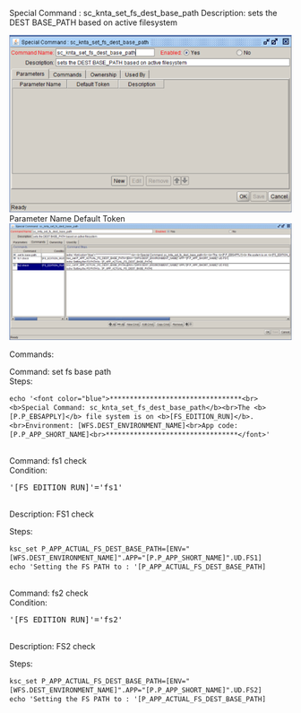 
Special Command : sc_knta_set_fs_dest_base_path 
Description: sets the DEST BASE_PATH based on active filesystem
  
<img src="./sc_knta_set_fs_dest_base_path_parameters.PNG" width=800/>
Parameter Name    Default Token

<BR>

<img src="./sc_knta_set_fs_dest_base_path_commands.PNG" width=800/>

Commands:

Command: set fs base path <BR>
Steps:
```
echo '<font color="blue">*********************************<br><b>Special Command: sc_knta_set_fs_dest_base_path</b><br>The <b>[P.P_EBSAPPLY]</b> file system is on <b>[FS_EDITION_RUN]</b>.<br>Environment: [WFS.DEST_ENVIRONMENT_NAME]<br>App code: [P.P_APP_SHORT_NAME]<br>*********************************</font>'
```
<BR>
Command: fs1 check<BR>
Condition: <pre>'[FS_EDITION_RUN]'='fs1'</pre><BR>
Description: FS1 check <BR>

Steps:
```
ksc_set P_APP_ACTUAL_FS_DEST_BASE_PATH=[ENV="[WFS.DEST_ENVIRONMENT_NAME]".APP="[P.P_APP_SHORT_NAME]".UD.FS1]
echo 'Setting the FS PATH to : '[P_APP_ACTUAL_FS_DEST_BASE_PATH]
```

<BR>
Command: fs2 check<BR>
Condition: <pre>'[FS_EDITION_RUN]'='fs2'</pre> <BR>
Description: FS2 check<BR>

Steps:
```
ksc_set P_APP_ACTUAL_FS_DEST_BASE_PATH=[ENV="[WFS.DEST_ENVIRONMENT_NAME]".APP="[P.P_APP_SHORT_NAME]".UD.FS2]
echo 'Setting the FS PATH to : '[P_APP_ACTUAL_FS_DEST_BASE_PATH]
```